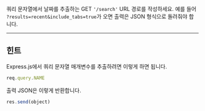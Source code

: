 쿼리 문자열에서 날짜를 추출하는 GET `'/search'` URL 경로를 작성하세요. 예를
들어 `?results=recent&include_tabs=true`가 오면 출력은 JSON 형식으로 돌려줘야
합니다.

-----------------------------

## 힌트

Express.js에서 쿼리 문자열 매개변수를 추출하려면 이렇게 하면 됩니다.

```js
req.query.NAME
```

출력 JSON은 이렇게 반환합니다.

```js
res.send(object)
```
